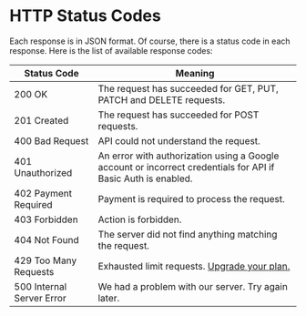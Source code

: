# HTTP Status Codes

Each response is in JSON format. Of course, there is a status code in each response. Here is the list of available response codes:


Status Code | Meaning
---------- | -------
200 OK | The request has succeeded for GET, PUT, PATCH and DELETE requests.
201 Created | The request has succeeded for POST requests.
400 Bad Request | API could not understand the request.
401 Unauthorized | An error with authorization using a Google account or incorrect credentials for API if Basic Auth is enabled.
402 Payment Required | Payment is required to process the request.
403 Forbidden | Action is forbidden.
404 Not Found | The server did not find anything matching the request.
429 Too Many Requests | Exhausted limit requests. [Upgrade your plan.](https://sheetdb.io/pricing)
500 Internal Server Error | We had a problem with our server. Try again later.
